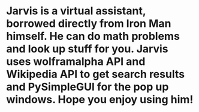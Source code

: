 # Jarvis is a virtual assistant, borrowed directly from Iron Man himself. He can do math problems and look up stuff for you. Jarvis uses wolframalpha API and Wikipedia API to get search results and PySimpleGUI for the pop up windows. Hope you enjoy using him!